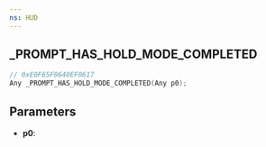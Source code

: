 ```yaml
---
ns: HUD
---
```

## _PROMPT_HAS_HOLD_MODE_COMPLETED

```c
// 0xE0F65F0640EF0617
Any _PROMPT_HAS_HOLD_MODE_COMPLETED(Any p0);
```

## Parameters
* **p0**:
